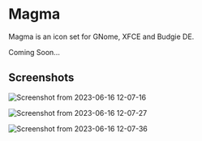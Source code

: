 # Magma
Magma is an icon set for GNome, XFCE and Budgie DE.

Coming Soon...

Screenshots
--

![Screenshot from 2023-06-16 12-07-16](https://github.com/SethStormR/Magma/assets/60283532/2cb01e96-e98d-47fb-a87f-24980b3a9a95)


![Screenshot from 2023-06-16 12-07-27](https://github.com/SethStormR/Magma/assets/60283532/2965012f-522a-4634-8bca-31f1922f2706)

![Screenshot from 2023-06-16 12-07-36](https://github.com/SethStormR/Magma/assets/60283532/81c455f0-156d-41c3-9ff7-eee22935c89b)
